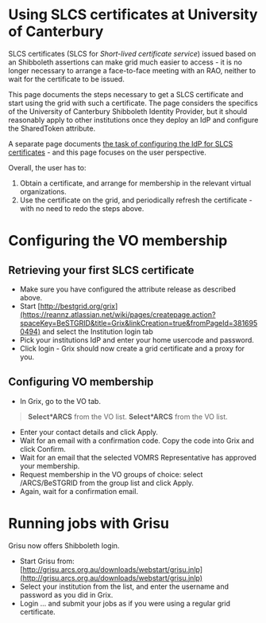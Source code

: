 # Using SLCS certificates at University of Canterbury

SLCS certificates (SLCS for *Short-lived certificate service*) issued based on an Shibboleth assertions can make grid much easier to access - it is no longer necessary to arrange a face-to-face meeting with an RAO, neither to wait for the certificate to be issued.

This page documents the steps necessary to get a SLCS certificate and start using the grid with such a certificate.  The page considers the specifics of the University of Canterbury Shibboleth Identity Provider, but it should reasonably apply to other institutions once they deploy an IdP and configure the SharedToken attribute.

A separate page documents [the task of configuring the IdP for SLCS certificates](/wiki/spaces/BeSTGRID/pages/3816950476) - and this page focuses on the user perspective.

Overall, the user has to:

1. Obtain a certificate, and arrange for membership in the relevant virtual organizations.
2. Use the certificate on the grid, and periodically refresh the certificate - with no need to redo the steps above.

# Configuring the VO membership

## Retrieving your first SLCS certificate

- Make sure you have configured the attribute release as described above.
- Start [http://bestgrid.org/grix](https://reannz.atlassian.net/wiki/pages/createpage.action?spaceKey=BeSTGRID&title=Grix&linkCreation=true&fromPageId=3816950494) and select the Institution login tab
- Pick your institutions IdP and enter your home usercode and password.
- Click login -  Grix should now create a grid certificate and a proxy for you.

## Configuring VO membership

- In Grix, go to the VO tab.


>  **Select*ARCS** from the VO list.
>  **Select*ARCS** from the VO list.

- Enter your contact details and click Apply.
- Wait for an email with a confirmation code.  Copy the code into Grix and click Confirm.
- Wait for an email that the selected VOMRS Representative has approved your membership.
- Request membership in the VO groups of choice: select /ARCS/BeSTGRID from the group list and click Apply.
- Again, wait for a confirmation email.

# Running jobs with Grisu

Grisu now offers Shibboleth login.

- Start Grisu from: [http://grisu.arcs.org.au/downloads/webstart/grisu.jnlp](http://grisu.arcs.org.au/downloads/webstart/grisu.jnlp)
- Select your institution from the list, and enter the username and password as you did in Grix.
- Login ... and submit your jobs as if you were using a regular grid certificate.
